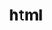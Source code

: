 ---
title: html
keywords: [html5, html, html教程, html模板, html表单]
desc: 了解HTML基础知识、HTML代码规范、HTML标签列表。学习HTML5新版本特性，使用 HTML 来建立自己的 WEB 站点。
order: 3
---
